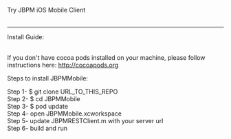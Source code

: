 Try JBPM iOS Mobile Client <br /> <br />
********
Install Guide: <br /><br />

If you don't have cocoa pods installed on your machine, please follow instructions here: http://cocoapods.org <br />

Steps to install JBPMMobile: <br />

Step 1- $ git clone URL_TO_THIS_REPO <br />
Step 2- $ cd JBPMMobile <br />
Step 3- $ pod update <br />
Step 4- open JBPMMobile.xcworkspace <br />
Step 5- update JBPMRESTClient.m with your server url <br />
Step 6- build and run